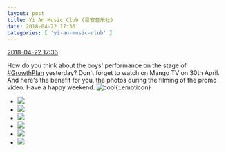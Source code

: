 ```yaml
---
layout: post
title: Yi An Music Club (易安音乐社)
date: 2018-04-22 17:36
categories: [ 'yi-an-music-club' ]
---
```


<div class="weibo-info">
  <a href="https://weibo.com/6094546964/GdhC5516B">2018-04-22 17:36</a>
</div>

How do you think about the boys' performance on the stage of [#GrowthPlan](https://weibo.com/p/100808fe7264e4339c41df171df3260846e152) yesterday? Don't forget to watch on Mango TV on 30th April. And here's the benefit for you, the photos during the filming of the promo video. Have a happy weekend. ![cool](https://img.t.sinajs.cn/t4/appstyle/expression/ext/normal/c4/2018new_ku_org.png){:.emoticon}

<!-- more -->

<ul class="weibo-pic-list-2">
  <li class="weibo-pic">
    <a href="https://wx4.sinaimg.cn/mw690/006Es64Aly1fqlkhx9xylj32bc1jke82.jpg"><img src="https://wx4.sinaimg.cn/thumb150/006Es64Aly1fqlkhx9xylj32bc1jke82.jpg"/></a>
  </li>
  <li class="weibo-pic">
    <a href="https://wx4.sinaimg.cn/mw690/006Es64Aly1fqlki4q4x6j32bc1jjqv6.jpg"><img src="https://wx4.sinaimg.cn/thumb150/006Es64Aly1fqlki4q4x6j32bc1jjqv6.jpg"/></a>
  </li>
  <li class="weibo-pic">
    <a href="https://wx1.sinaimg.cn/mw690/006Es64Aly1fqlki9lynnj32bc1jk4qq.jpg"><img src="https://wx1.sinaimg.cn/thumb150/006Es64Aly1fqlki9lynnj32bc1jk4qq.jpg"/></a>
  </li>
  <li class="weibo-pic">
    <a href="https://wx2.sinaimg.cn/mw690/006Es64Aly1fqlkiep480j32bc1jk1ky.jpg"><img src="https://wx2.sinaimg.cn/thumb150/006Es64Aly1fqlkiep480j32bc1jk1ky.jpg"/></a>
  </li>
  <li class="weibo-pic">
    <a href="https://wx2.sinaimg.cn/mw690/006Es64Aly1fqlkihfnchj332x21zhdt.jpg"><img src="https://wx2.sinaimg.cn/thumb150/006Es64Aly1fqlkihfnchj332x21zhdt.jpg"/></a>
  </li>
  <li class="weibo-pic">
    <a href="https://wx3.sinaimg.cn/mw690/006Es64Aly1fqlkio6s8kj332x21z4qr.jpg"><img src="https://wx3.sinaimg.cn/thumb150/006Es64Aly1fqlkio6s8kj332x21z4qr.jpg"/></a>
  </li>
</ul>
